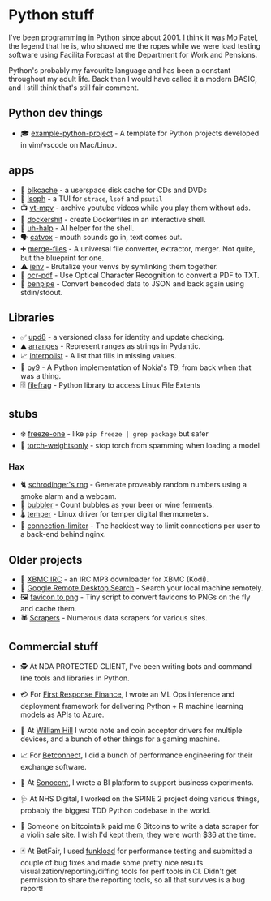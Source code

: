 # Python stuff

I've been programming in Python since about 2001. I think it was Mo Patel, the
legend that he is, who showed me the ropes while we were load testing software
using Facilita Forecast at the Department for Work and Pensions.

Python's probably my favourite language and has been a constant throughout my
adult life. Back then I would have called it a modern BASIC, and I still think
that's still fair comment.

## Python dev things

* 🎓 [example-python-project](https://github.com/bitplane/example-python-project) -
  A template for Python projects developed in vim/vscode on Mac/Linux.

## apps

* 💽 [blkcache](blkcache) -
  a userspace disk cache for CDs and DVDs
* 📂 [lsoph](lsoph) -
  a TUI for `strace`, `lsof` and `psutil`
* 📺 [yt-mpv](yt-mpv) -
  archive youtube videos while you play them without ads.
* 🐳 [dockershit](dockershit) -
  create Dockerfiles in an interactive shell.
* 🛟 [uh-halp](uh-halp) -
  AI helper for the shell.
* 🗣️ [catvox](catvox) -
  mouth sounds go in, text comes out.
* ➕ [merge-files](merge-files) -
  A universal file converter, extractor, merger. Not quite, but the blueprint
  for one.
* ⚠️  [ienv](ienv) -
  Brutalize your venvs by symlinking them together.
* 📑 [ocr-pdf](https://github.com/bitplane/ocr-pdf) -
  Use Optical Character Recognition to convert a PDF to TXT.
* 🪈 [benpipe](https://github.com/bitplane/benpipe) -
  Convert bencoded data to JSON and back again using stdin/stdout.

## Libraries

* ✅ [upd8](upd8) -
  a versioned class for identity and update checking.
* ⛰️ [arranges](arranges) -
  Represent ranges as strings in Pydantic.
* 📈 [interpolist](interpolist) -
  A list that fills in missing values.
* 📱 [py9](https://github.com/bitplane/py9) -
  A Python implementation of Nokia's T9, from back when that was a thing.
* 🗄️ [filefrag](https://github.com/bitplane/pyfilefrag) -
  Python library to access Linux File Extents

## stubs

* ❄️  [freeze-one](https://github.com/bitplane/freeze_one) -
  like `pip freeze | grep package` but safer
* 🔦 [torch-weightsonly](https://github.com/bitplane/torch_weightsonly) -
  stop torch from spamming when loading a model

### Hax

* 🐈 [schrodinger's rng](https://github.com/bitplane/schrodingers-rng) -
  Generate proveably random numbers using a smoke alarm and a webcam.
* 🍾 [bubbler](/log/2012/02/airlock-mic-project) -
  Count bubbles as your beer or wine ferments.
* 🌡️ [temper](https://github.com/bitplane/temper) -
  Linux driver for temper digital thermometers.
* 🐌 [connection-limiter](https://github.com/bitplane/connection-limiter) -
  The hackiest way to limit connections per user to a back-end behind nginx.

## Older projects

* 🎹 [XBMC IRC](xbmc) -
  an IRC MP3 downloader for XBMC (Kodi).
* 🔎 [Google Remote Desktop Search](rgds) -
  Search your local machine remotely.
* 🖼️ [favicon to png](https://github.com/bitplane/favicon-to-png) -
  Tiny script to convert favicons to PNGs on the fly and cache them.
* 🕷️ [Scrapers](scrapers) -
  Numerous data scrapers for various sites.

## Commercial stuff

* 🕵️ At NDA PROTECTED CLIENT, I've been writing bots and command line tools and
  libraries in Python.

* 💳 For [First Response Finance](https://www.firstresponsefinance.co.uk/), I
  wrote an ML Ops inference and deployment framework for delivering Python + R
  machine learning models as APIs to Azure.

* 🎰 At [William Hill](https://www.williamhill.com/) I wrote note and coin
  acceptor drivers for multiple devices, and a bunch of other things for a
  gaming machine.

* 📈 For [Betconnect](https://www.betconnect.com/), I did a bunch of performance
  engineering for their exchange software.

* 🦻 At [Sonocent](https://glean.co/), I wrote a BI platform to support business
  experiments.

* 🩺 At NHS Digital, I worked on the SPINE 2 project doing various things, probably
  the biggest TDD Python codebase in the world.

* 🎻 Someone on bitcointalk paid me 6 Bitcoins to write a data scraper for a
  violin sale site. I wish I'd kept them, they were worth $36 at the time.

* 🃏 At BetFair, I used [funkload](https://github.com/nuxeo/funkload) for
  performance testing and submitted a couple of bug fixes and made some pretty
  nice results visualization/reporting/diffing tools for perf tools in CI.
  Didn't get permission to share the reporting tools, so all that survives is
  a bug report!
